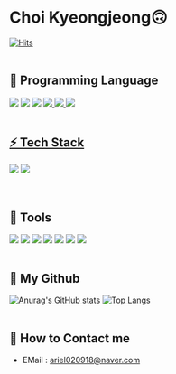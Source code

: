 <h1>Choi Kyeongjeong🙃</h1>

[![Hits](https://hits.seeyoufarm.com/api/count/incr/badge.svg?url=https%3A%2F%2Fgithub.com%2Fkyeongjeong&count_bg=%2379C83D&title_bg=%23555555&icon=github.svg&icon_color=%23E7E7E7&title=kyeongjeong&edge_flat=true)](https://hits.seeyoufarm.com)
<br><br>

🔨 Programming Language
- 
<a href="" target="_blank"><img src="https://img.shields.io/badge/C-A8B9CC?style=flat-square&logo=C&logoColor=white"/></a>
<a href="" target="_blank"><img src="https://img.shields.io/badge/C++-00599C?style=flat-square&logo=C%2B%2B&logoColor=white"/></a>
<a href="" target="_blank"><img src="https://img.shields.io/badge/java-%23ED8B00.svg?style=flat-square&logo=java&logoColor=white"/></a>
<a href="" target="_blank"><img src="https://img.shields.io/badge/HTML5-E34F26?style=flat&logo=HTML5&logoColor=white" />
<a href="" target="_blank"><img src="https://img.shields.io/badge/CSS3-1572B6?style=flat&logo=CSS3&logoColor=white" />
<a href="" target="_blank"><img src="https://img.shields.io/badge/JavaScript-F7DF1E?style=flat&logo=JavaScript&logoColor=white" />
<br><br>

⚡ Tech Stack
-
<a href="" target="_blank"><img src="https://img.shields.io/badge/Spring-6DB33F?style=flat-square&logo=Spring&logoColor=white"/></a>
<img src="https://img.shields.io/badge/mysql-4479A1?style=flat-square&logo=mysql&logoColor=white">  
<br><br>

🔧 Tools
- 
<a href="" target="_blank"><img src="https://img.shields.io/badge/git-%23F05033.svg?style=flat-square&logo=git&logoColor=white"/></a>
<a href="" target="_blank"><img src="https://img.shields.io/badge/github-%23121011.svg?style=flat-square&logo=github&logoColor=white"/></a>
<a href="" target="_blank"><img src="https://img.shields.io/badge/Notion-%23000000.svg?style=flat-square&logo=notion&logoColor=white"/></a>
<a href="" target="_blank"><img src="https://img.shields.io/badge/Visual%20Studio%20Code-0078d7.svg?style=flat-square&logo=visual-studio-code&logoColor=white"/></a>
<a href="" target="_blank"><img src="https://img.shields.io/badge/Visual%20Studio-5C2D91.svg?style=flat-square&logo=visual-studio&logoColor=white"/></a>
<a href="" target="_blank"><img src="https://img.shields.io/badge/IntelliJIDEA-000000.svg?style=flat-square&logo=intellij-idea&logoColor=white"/></a>
<a href="" target="_blank"><img src="https://img.shields.io/badge/Eclipse IDE-2C2255?style=flat&logo=Eclipse IDE&logoColor=white"/></a>
<br><br>

💾 My Github
- 
<a href="" target="_blank">[![Anurag's GitHub stats](https://github-readme-stats.vercel.app/api?username=kyeongjeong)](https://github.com/anuraghazra/github-readme-stats)</a>
<a href="" target="_blank">![Top Langs](https://github-readme-stats.vercel.app/api/top-langs/?username=kyeongjeong)</a>
<br><br>
 
💬 How to Contact me
- 
- EMail : <ariel020918@naver.com>








<!--
**kyeongjeong/kyeongjeong** is a ✨ _special_ ✨ repository because its `README.md` (this file) appears on your GitHub profile.

Here are some ideas to get you started:

- 🔭 I’m currently working on ...
- 🌱 I’m currently learning ...
- 👯 I’m looking to collaborate on ...
- 🤔 I’m looking for help with ...
- 💬 Ask me about ...
- 📫 How to reach me: ...
- 😄 Pronouns: ...
- ⚡ Fun fact: ...
-->
